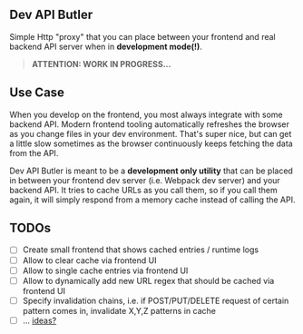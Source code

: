 ## Dev API Butler

Simple Http "proxy" that you can place between your frontend and real backend API server when in **development mode(!)**.

> **ATTENTION: WORK IN PROGRESS...**

## Use Case

When you develop on the frontend, you most always integrate with some backend API. Modern frontend tooling automatically refreshes the browser as you change files in your dev environment. That's super nice, but can get a little slow sometimes as the browser continuously keeps fetching the data from the API.

Dev API Butler is meant to be a **development only utility** that can be placed in between your frontend dev server (i.e. Webpack dev server) and your backend API. It tries to cache URLs as you call them, so if you call them again, it will simply respond from a memory cache instead of calling the API.

## TODOs

- [ ] Create small frontend that shows cached entries / runtime logs
- [ ] Allow to clear cache via frontend UI
- [ ] Allow to single cache entries via frontend UI
- [ ] Allow to dynamically add new URL regex that should be cached via frontend UI
- [ ] Specify invalidation chains, i.e. if POST/PUT/DELETE request of certain pattern comes in, invalidate X,Y,Z patterns in cache
- [ ] ... [ideas?](https://github.com/juristr/dev-api-butler/issues)
